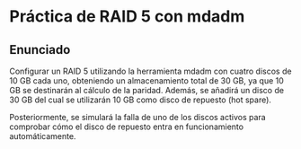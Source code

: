 # **Práctica de RAID 5 con mdadm**

## Enunciado

Configurar un RAID 5 utilizando la herramienta mdadm con cuatro discos de 10 GB cada uno, obteniendo un almacenamiento total de 30 GB, ya que 10 GB se destinarán al cálculo de la paridad. Además, se añadirá un disco de 30 GB del cual se utilizarán 10 GB como disco de repuesto (hot spare).

Posteriormente, se simulará la falla de uno de los discos activos para comprobar cómo el disco de repuesto entra en funcionamiento automáticamente.
